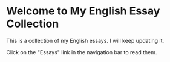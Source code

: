 # Welcome to My English Essay Collection

This is a collection of my English essays. I will keep updating it.

Click on the "Essays" link in the navigation bar to read them.
